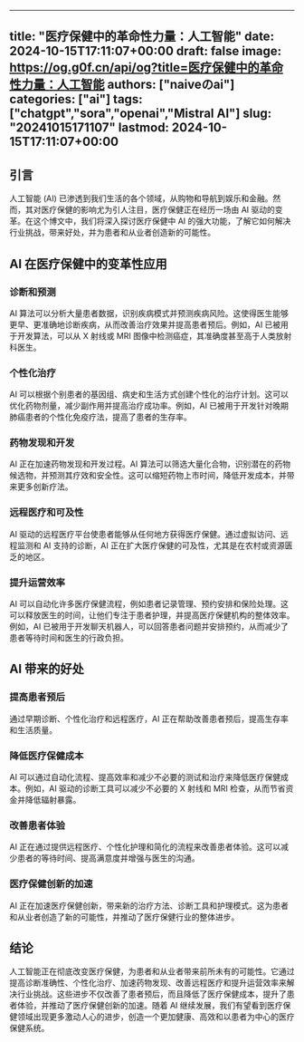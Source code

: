 
---
title: "医疗保健中的革命性力量：人工智能"
date: 2024-10-15T17:11:07+00:00
draft: false
image: https://og.g0f.cn/api/og?title=医疗保健中的革命性力量：人工智能
authors: ["naiveのai"]
categories: ["ai"]
tags: ["chatgpt","sora","openai","Mistral AI"]
slug: "20241015171107"
lastmod: 2024-10-15T17:11:07+00:00
---
## 引言

人工智能 (AI) 已渗透到我们生活的各个领域，从购物和导航到娱乐和金融。然而，其对医疗保健的影响尤为引人注目，医疗保健正在经历一场由 AI 驱动的变革。在这个博文中，我们将深入探讨医疗保健中 AI 的强大功能，了解它如何解决行业挑战，带来好处，并为患者和从业者创造新的可能性。

## AI 在医疗保健中的变革性应用

### 诊断和预测

AI 算法可以分析大量患者数据，识别疾病模式并预测疾病风险。这使得医生能够更早、更准确地诊断疾病，从而改善治疗效果并提高患者预后。例如，AI 已被用于开发算法，可以从 X 射线或 MRI 图像中检测癌症，其准确度甚至高于人类放射科医生。

### 个性化治疗

AI 可以根据个别患者的基因组、病史和生活方式创建个性化的治疗计划。这可以优化药物剂量，减少副作用并提高治疗成功率。例如，AI 已被用于开发针对晚期肺癌患者的个性化免疫疗法，提高了患者的生存率。

### 药物发现和开发

AI 正在加速药物发现和开发过程。AI 算法可以筛选大量化合物，识别潜在的药物候选物，并预测其疗效和安全性。这可以缩短药物上市时间，降低开发成本，并带来更多创新疗法。

### 远程医疗和可及性

AI 驱动的远程医疗平台使患者能够从任何地方获得医疗保健。通过虚拟访问、远程监测和 AI 支持的诊断，AI 正在扩大医疗保健的可及性，尤其是在农村或资源匮乏的地区。

### 提升运营效率

AI 可以自动化许多医疗保健流程，例如患者记录管理、预约安排和保险处理。这可以释放医生的时间，让他们专注于患者护理，并提高医疗保健机构的整体效率。例如，AI 已被用于开发聊天机器人，可以回答患者问题并安排预约，从而减少了患者等待时间和医生的行政负担。

## AI 带来的好处

### 提高患者预后

通过早期诊断、个性化治疗和远程医疗，AI 正在帮助改善患者预后，提高生存率和生活质量。

### 降低医疗保健成本

AI 可以通过自动化流程、提高效率和减少不必要的测试和治疗来降低医疗保健成本。例如，AI 驱动的诊断工具可以减少不必要的 X 射线和 MRI 检查，从而节省资金并降低辐射暴露。

### 改善患者体验

AI 正在通过提供远程医疗、个性化护理和简化的流程来改善患者体验。这可以减少患者的等待时间、提高满意度并增强与医生的沟通。

### 医疗保健创新的加速

AI 正在加速医疗保健创新，带来新的治疗方法、诊断工具和护理模式。这为患者和从业者创造了新的可能性，并推动了医疗保健行业的整体进步。

## 结论

人工智能正在彻底改变医疗保健，为患者和从业者带来前所未有的可能性。它通过提高诊断准确性、个性化治疗、加速药物发现、改善远程医疗和提升运营效率来解决行业挑战。这些进步不仅改善了患者预后，而且降低了医疗保健成本，提升了患者体验，并推动了医疗保健创新的加速。随着 AI 继续发展，我们有望看到医疗保健领域出现更多激动人心的进步，创造一个更加健康、高效和以患者为中心的医疗保健系统。